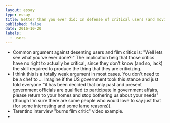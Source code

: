 ```yaml
---
layout: essay
type: essay
title: Better than you ever did: In defense of critical users (and movie viewers)
published: false
date: 2016-10-20
labels:
  - users
---
```


* Common argument against desenting users and film critics is: "Well lets see what you've ever done?!" The implication beig that those critics have no right to actually be critical, since they don't know (and so, lack) the skill required to produce the thing that they are criticizing.
* I think this is a totally weak argument in most cases. You don't need to be a chef to ... Imagine if the US government took this stance and just told everyone "it has been decided that only past and present government officials are qualified to participate in government affairs, please return to your homes and stop bothering us about your needs" (though I'm sure there are some people who would love to say just that (for some interesting and some lame reasons)).
* Tarentino interview "burns film critic" video example.
* 
